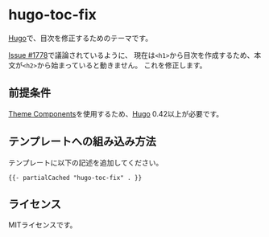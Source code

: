 # hugo-toc-fix

[Hugo][]で、目次を修正するためのテーマです。

[Issue #1778][]で議論されているように、
現在は`<h1>`から目次を作成するため、本文が`<h2>`から始まっていると動きません。
これを修正します。

## 前提条件

[Theme Components][]を使用するため、[Hugo][] 0.42以上が必要です。

## テンプレートへの組み込み方法

テンプレートに以下の記述を追加してください。

```
{{- partialCached "hugo-toc-fix" . }}
```

## ライセンス

MITライセンスです。

[Hugo]: https://gohugo.io/
[Theme Components]: https://gohugo.io/themes/theme-components/
[Issue #1778]: https://github.com/gohugoio/hugo/issues/1778
